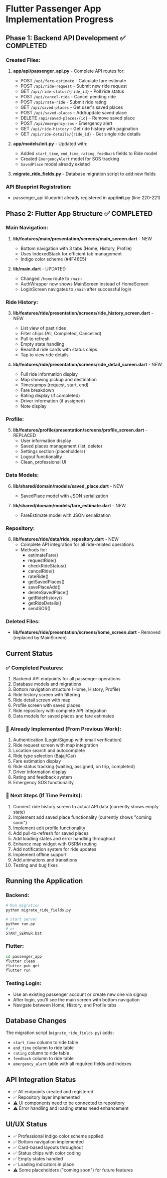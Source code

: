 # Flutter Passenger App Implementation Progress

## Phase 1: Backend API Development ✅ COMPLETED

### Created Files:
1. **app/api/passenger_api.py** - Complete API routes for:
   - POST `/api/fare-estimate` - Calculate fare estimate
   - POST `/api/ride-request` - Submit new ride request
   - GET `/api/ride-status/{ride_id}` - Poll ride status
   - POST `/api/cancel-ride` - Cancel pending ride
   - POST `/api/rate-ride` - Submit ride rating
   - GET `/api/saved-places` - Get user's saved places
   - POST `/api/saved-places` - Add/update saved place
   - DELETE `/api/saved-places/{id}` - Remove saved place
   - POST `/api/emergency-sos` - Emergency alert
   - GET `/api/ride-history` - Get ride history with pagination
   - GET `/api/ride-details/{ride_id}` - Get single ride details

2. **app/models/__init__.py** - Updated with:
   - Added `start_time`, `end_time`, `rating`, `feedback` fields to Ride model
   - Created `EmergencyAlert` model for SOS tracking
   - `SavedPlace` model already existed

3. **migrate_ride_fields.py** - Database migration script to add new fields

### API Blueprint Registration:
- passenger_api blueprint already registered in app/__init__.py (line 220-221)

## Phase 2: Flutter App Structure ✅ COMPLETED

### Main Navigation:
1. **lib/features/main/presentation/screens/main_screen.dart** - NEW
   - Bottom navigation with 3 tabs (Home, History, Profile)
   - Uses IndexedStack for efficient tab management
   - Indigo color scheme (#4F46E5)

2. **lib/main.dart** - UPDATED
   - Changed `/home` route to `/main`
   - AuthWrapper now shows MainScreen instead of HomeScreen
   - LoginScreen navigates to `/main` after successful login

### Ride History:
3. **lib/features/ride/presentation/screens/ride_history_screen.dart** - NEW
   - List view of past rides
   - Filter chips (All, Completed, Cancelled)
   - Pull to refresh
   - Empty state handling
   - Beautiful ride cards with status chips
   - Tap to view ride details

4. **lib/features/ride/presentation/screens/ride_detail_screen.dart** - NEW
   - Full ride information display
   - Map showing pickup and destination
   - Timestamps (request, start, end)
   - Fare breakdown
   - Rating display (if completed)
   - Driver information (if assigned)
   - Note display

### Profile:
5. **lib/features/profile/presentation/screens/profile_screen.dart** - REPLACED
   - User information display
   - Saved places management (list, delete)
   - Settings section (placeholders)
   - Logout functionality
   - Clean, professional UI

### Data Models:
6. **lib/shared/domain/models/saved_place.dart** - NEW
   - SavedPlace model with JSON serialization

7. **lib/shared/domain/models/fare_estimate.dart** - NEW
   - FareEstimate model with JSON serialization

### Repository:
8. **lib/features/ride/data/ride_repository.dart** - NEW
   - Complete API integration for all ride-related operations
   - Methods for:
     - estimateFare()
     - requestRide()
     - checkRideStatus()
     - cancelRide()
     - rateRide()
     - getSavedPlaces()
     - savePlaceAdd()
     - deleteSavedPlace()
     - getRideHistory()
     - getRideDetails()
     - sendSOS()

### Deleted Files:
- **lib/features/ride/presentation/screens/home_screen.dart** - Removed (replaced by MainScreen)

## Current Status

### ✅ Completed Features:
1. Backend API endpoints for all passenger operations
2. Database models and migrations
3. Bottom navigation structure (Home, History, Profile)
4. Ride history screen with filtering
5. Ride detail screen with map
6. Profile screen with saved places
7. Ride repository with complete API integration
8. Data models for saved places and fare estimates

### 🔄 Already Implemented (From Previous Work):
1. Authentication (Login/Signup with email verification)
2. Ride request screen with map integration
3. Location search and autocomplete
4. Ride type selection (Bajaj/Car)
5. Fare estimation display
6. Ride status tracking (waiting, assigned, on trip, completed)
7. Driver information display
8. Rating and feedback system
9. Emergency SOS functionality

### 📝 Next Steps (If Time Permits):
1. Connect ride history screen to actual API data (currently shows empty state)
2. Implement add saved place functionality (currently shows "coming soon")
3. Implement edit profile functionality
4. Add pull-to-refresh for saved places
5. Add loading states and error handling throughout
6. Enhance map widget with OSRM routing
7. Add notification system for ride updates
8. Implement offline support
9. Add animations and transitions
10. Testing and bug fixes

## Running the Application

### Backend:
```bash
# Run migration
python migrate_ride_fields.py

# Start server
python run.py
# or
START_SERVER.bat
```

### Flutter:
```bash
cd passenger_app
flutter clean
flutter pub get
flutter run
```

### Testing Login:
- Use an existing passenger account or create new one via signup
- After login, you'll see the main screen with bottom navigation
- Navigate between Home, History, and Profile tabs

## Database Changes
The migration script (`migrate_ride_fields.py`) adds:
- `start_time` column to ride table
- `end_time` column to ride table
- `rating` column to ride table
- `feedback` column to ride table
- `emergency_alert` table with all required fields and indexes

## API Integration Status
- ✅ All endpoints created and registered
- ✅ Repository layer implemented
- ⚠️ UI components need to be connected to repository
- ⚠️ Error handling and loading states need enhancement

## UI/UX Status
- ✅ Professional indigo color scheme applied
- ✅ Bottom navigation implemented
- ✅ Card-based layouts throughout
- ✅ Status chips with color coding
- ✅ Empty states handled
- ✅ Loading indicators in place
- ⚠️ Some placeholders ("coming soon") for future features



